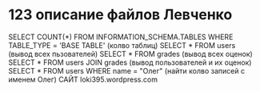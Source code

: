 # 123 описание файлов Левченко
SELECT COUNT(*) FROM INFORMATION_SCHEMA.TABLES WHERE TABLE_TYPE = 'BASE TABLE' (колво таблиц)
  SELECT * FROM users (вывод всех пьзователей)
  SELECT * FROM grades (вывод всех оценок)
  SELECT * FROM users JOIN grades (вывод пользователей и их оценок)
  SELECT * FROM users WHERE name = "Олег" (найти колво записей с именем Олег)
САЙТ loki395.wordpress.com
